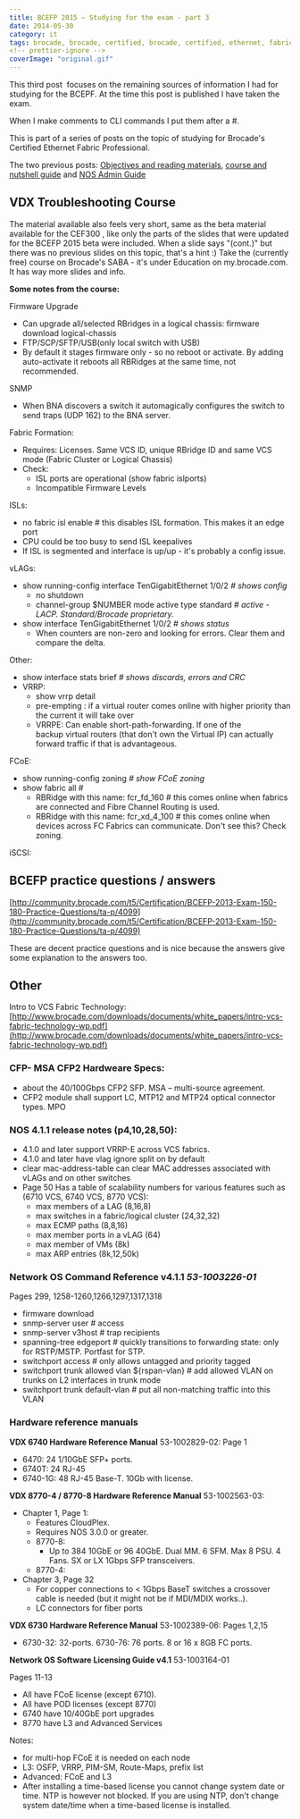 ```yaml
---
title: BCEFP 2015 – Studying for the exam - part 3
date: 2014-05-30
category: it
tags: brocade, brocade, certified, brocade, certified, ethernet, fabric, professional, certification
<!-- prettier-ignore -->
coverImage: "original.gif"
---
```


This third post  focuses on the remaining sources of information I had for
studying for the BCEPF. At the time this post is published I have taken the
exam.

When I make comments to CLI commands I put them after a #.

This is part of a series of posts on the topic of studying for Brocade's
Certified Ethernet Fabric Professional.

The two previous
posts: [Objectives and reading materials](https://www.guldmyr.com/brocade-certified-ethernet-fabric-professional-2015-beta-exam/ "Brocade Certified Ethernet Fabric Professional 2015 Beta Exam"), [course and nutshell guide](https://www.guldmyr.com/bcefp-2015-studying-for-the-exam/ "BCEFP 2015 – Studying for the exam") and [NOS Admin Guide](https://www.guldmyr.com/bcefp-2015-studying-for-the-exam-part-2/ "BCEFP 2015 – Studying for the exam – part 2")

## VDX Troubleshooting Course

The material available also feels very short, same as the beta material
available for the CEF300 , like only the parts of the slides that were updated
for the BCEFP 2015 beta were included. When a slide says "(cont.)" but there was
no previous slides on this topic, that's a hint :) Take the (currently free)
course on Brocade's SABA - it's under Education on my.brocade.com. It has way
more slides and info.

**Some notes from the course:**

Firmware Upgrade

- Can upgrade all/selected RBridges in a logical chassis: firmware download
  logical-chassis
- FTP/SCP/SFTP/USB(only local switch with USB)
- By default it stages firmware only - so no reboot or activate. By adding
  auto-activate it reboots all RBRidges at the same time, not recommended.

SNMP

- When BNA discovers a switch it automagically configures the switch to send
  traps (UDP 162) to the BNA server.

Fabric Formation:

- Requires: Licenses. Same VCS ID, unique RBridge ID and same VCS mode (Fabric
  Cluster or Logical Chassis)
- Check:
  - ISL ports are operational (show fabric islports)
  - Incompatible Firmware Levels

ISLs:

- no fabric isl enable # this disables ISL formation. This makes it an edge port
- CPU could be too busy to send ISL keepalives
- If ISL is segmented and interface is up/up - it's probably a config issue.

vLAGs:

- show running-config interface TenGigabitEthernet 1/0/2 _\# shows config_
  - no shutdown
  - channel-group $NUMBER mode active type standard _# active - LACP.
    Standard/Brocade proprietary._
- show interface TenGigabitEthernet 1/0/2 _\# shows status_
  - When counters are non-zero and looking for errors. Clear them and compare
    the delta.

Other:

- show interface stats brief _\# shows discards, errors and CRC_
- VRRP:
  - show vrrp detail
  - pre-empting : if a virtual router comes online with higher priority than the
    current it will take over
  - VRRPE: Can enable short-path-forwarding. If one of the backup virtual
    routers (that don't own the Virtual IP) can actually forward traffic if that
    is advantageous.

FCoE:

- show running-config zoning _\# show FCoE zoning_
- show fabric all #
  - RBRidge with this name: fcr_fd_160 # this comes online when fabrics are
    connected and Fibre Channel Routing is used.
  - RBRidge with this name: fcr_xd_4_100 # this comes online when devices across
    FC Fabrics can communicate. Don't see this? Check zoning.

iSCSI:

## BCEFP practice questions / answers

[http://community.brocade.com/t5/Certification/BCEFP-2013-Exam-150-180-Practice-Questions/ta-p/4099](http://community.brocade.com/t5/Certification/BCEFP-2013-Exam-150-180-Practice-Questions/ta-p/4099)

These are decent practice questions and is nice because the answers give some
explanation to the answers too.

## Other

Intro to VCS Fabric Technology:
[http://www.brocade.com/downloads/documents/white_papers/intro-vcs-fabric-technology-wp.pdf](http://www.brocade.com/downloads/documents/white_papers/intro-vcs-fabric-technology-wp.pdf)

### **CFP- MSA CFP2 Hardweare Specs:**

- about the 40/100Gbps CFP2 SFP. MSA – multi-source agreement.
- CFP2 module shall support LC, MTP12 and MTP24 optical connector types. MPO

### **NOS 4.1.1 release notes (p4,10,28,50):**

- 4.1.0 and later support VRRP-E across VCS fabrics.
- 4.1.0 and later have vlag ignore split on by default
- clear mac-address-table can clear MAC addresses associated with vLAGs and on
  other switches
- Page 50 Has a table of scalability numbers for various features such as (6710
  VCS, 6740 VCS, 8770 VCS):
  - max members of a LAG (8,16,8)
  - max switches in a fabric/logical cluster (24,32,32)
  - max ECMP paths (8,8,16)
  - max member ports in a vLAG (64)
  - max member of VMs (8k)
  - max ARP entries (8k,12,50k)

### **Network OS Command Reference v4.1.1** **_53-1003226-01_**

Pages 299, 1258-1260,1266,1297,1317,1318

- firmware download
- snmp-server user # access
- snmp-server v3host # trap recipients
- spanning-tree edgeport # quickly transitions to forwarding state: only for
  RSTP/MSTP. Portfast for STP.
- switchport access # only allows untagged and priority tagged
- switchport trunk allowed vlan ${rspan-vlan} # add allowed VLAN on trunks on L2
  interfaces in trunk mode
- switchport trunk default-vlan # put all non-matching traffic into this VLAN

### Hardware reference manuals

**VDX 6740 Hardware Reference Manual** 53-1002829-02: Page 1

- 6470: 24 1/10GbE SFP+ ports.
- 6740T: 24 RJ-45
- 6740-1G: 48 RJ-45 Base-T. 10Gb with license.

**VDX 8770-4 / 8770-8 Hardware Reference Manual** 53-1002563-03:

- Chapter 1, Page 1:
  - Features CloudPlex.
  - Requires NOS 3.0.0 or greater.
  - 8770-8:
    - Up to 384 10GbE or 96 40GbE. Dual MM. 6 SFM. Max 8 PSU. 4 Fans. SX or LX
      1Gbps SFP transceivers.
  - 8770-4:
- Chapter 3, Page 32
  - For copper connections to < 1Gbps BaseT switches a crossover cable is needed
    (but it might not be if MDI/MDIX works..).
  - LC connectors for fiber ports

**VDX 6730 Hardware Reference Manual** 53-1002389-06: Pages 1,2,15

- 6730-32: 32-ports. 6730-76: 76 ports. 8 or 16 x 8GB FC ports.

**Network OS Software Licensing Guide v4.1** 53-1003164-01

Pages 11-13

- All have FCoE license (except 6710).
- All have POD licenses (except 8770)
- 6740 have 10/40GbE port upgrades
- 8770 have L3 and Advanced Services

Notes:

- for multi-hop FCoE it is needed on each node
- L3: OSFP, VRRP, PIM-SM, Route-Maps, prefix list
- Advanced: FCoE and L3
- After installing a time-based license you cannot change system date or time.
  NTP is however not blocked. If you are using NTP, don't change system
  date/time when a time-based license is installed.
